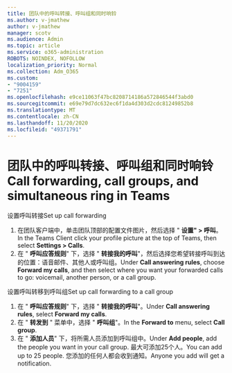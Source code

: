 ```yaml
---
title: 团队中的呼叫转接、呼叫组和同时响铃
ms.author: v-jmathew
author: v-jmathew
manager: scotv
ms.audience: Admin
ms.topic: article
ms.service: o365-administration
ROBOTS: NOINDEX, NOFOLLOW
localization_priority: Normal
ms.collection: Adm_O365
ms.custom:
- "9004159"
- "7251"
ms.openlocfilehash: e9ce11063f47bc8208714186a572846544f3abd0
ms.sourcegitcommit: e69e79d7dc632ec6f1da4d303d2cdc81249852b8
ms.translationtype: MT
ms.contentlocale: zh-CN
ms.lasthandoff: 11/20/2020
ms.locfileid: "49371791"
---
```

# <a name="call-forwarding-call-groups-and-simultaneous-ring-in-teams"></a><span data-ttu-id="1bbaa-102">团队中的呼叫转接、呼叫组和同时响铃</span><span class="sxs-lookup"><span data-stu-id="1bbaa-102">Call forwarding, call groups, and simultaneous ring in Teams</span></span>

<span data-ttu-id="1bbaa-103">设置呼叫转接</span><span class="sxs-lookup"><span data-stu-id="1bbaa-103">Set up call forwarding</span></span>

1. <span data-ttu-id="1bbaa-104">在团队客户端中，单击团队顶部的配置文件图片，然后选择 " **设置" > 呼叫**。</span><span class="sxs-lookup"><span data-stu-id="1bbaa-104">In the Teams Client click your profile picture at the top of Teams, then select **Settings > Calls**.</span></span>
2. <span data-ttu-id="1bbaa-105">在 " **呼叫应答规则**" 下，选择 " **转接我的呼叫**"，然后选择您希望转接呼叫到达的位置：语音邮件、其他人或呼叫组。</span><span class="sxs-lookup"><span data-stu-id="1bbaa-105">Under **Call answering rules**, choose **Forward my calls**, and then select where you want your forwarded calls to go: voicemail, another person, or a call group.</span></span>

<span data-ttu-id="1bbaa-106">设置呼叫转移到呼叫组</span><span class="sxs-lookup"><span data-stu-id="1bbaa-106">Set up call forwarding to a call group</span></span>

1. <span data-ttu-id="1bbaa-107">在 " **呼叫应答规则**" 下，选择 " **转接我的呼叫**"。</span><span class="sxs-lookup"><span data-stu-id="1bbaa-107">Under **Call answering rules**, select **Forward my calls**.</span></span>
2. <span data-ttu-id="1bbaa-108">在 " **转发到** " 菜单中，选择 " **呼叫组**"。</span><span class="sxs-lookup"><span data-stu-id="1bbaa-108">In the **Forward to** menu, select **Call group**.</span></span>
3. <span data-ttu-id="1bbaa-109">在 " **添加人员**" 下，将所需人员添加到呼叫组中。</span><span class="sxs-lookup"><span data-stu-id="1bbaa-109">Under **Add people**, add the people you want in your call group.</span></span> <span data-ttu-id="1bbaa-110">最大可添加25个人。</span><span class="sxs-lookup"><span data-stu-id="1bbaa-110">You can add up to 25 people.</span></span> <span data-ttu-id="1bbaa-111">您添加的任何人都会收到通知。</span><span class="sxs-lookup"><span data-stu-id="1bbaa-111">Anyone you add will get a notification.</span></span>
